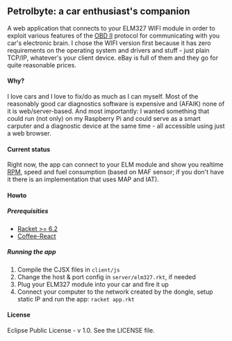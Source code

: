 ## Petrolbyte: a car enthusiast's companion

A web application that connects to your ELM327 WIFI module in order to exploit various features of the [OBD II](http://en.wikipedia.org/wiki/On-board_diagnostics#OBD-II) protocol for communicating with you car's electronic brain. I chose the WIFI version first because it has zero requirements on the operating system and drivers and stuff - just plain TCP/IP, whatever's your client device. eBay is full of them and they go for quite reasonable prices.

#### Why?

I love cars and I love to fix/do as much as I can myself. Most of the reasonably good car diagnostics software is expensive and (AFAIK) none of it is web/server-based. And most importantly: I wanted something that could run (not only) on my Raspberry Pi and could serve as a smart carputer and a diagnostic device at the same time - all accessible using just a web browser.

#### Current status

Right now, the app can connect to your ELM module and show you realtime [RPM](https://youtu.be/gvfwIWWEYTk), speed and fuel consumption (based on MAF sensor; if you don't have it there is an implementation that uses MAP and IAT).

#### Howto

##### Prerequisities

* [Racket >= 6.2](http://racket-lang.org)
* [Coffee-React](https://github.com/jsdf/coffee-react)

##### Running the app

1. Compile the CJSX files in `client/js`
5. Change the host & port config in `server/elm327.rkt`, if needed
1. Plug your ELM327 module into your car and fire it up
6. Connect your computer to the network created by the dongle, setup static IP and run the app: `racket app.rkt`

#### License

Eclipse Public License - v 1.0. See the LICENSE file.
